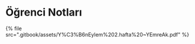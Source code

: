 # Öğrenci Notları

<!--Index-->

{% file src=".gitbook/assets/Y%C3%B6nEylem%202.hafta%20~YEmreAk.pdf" %}

<!--Index-->
